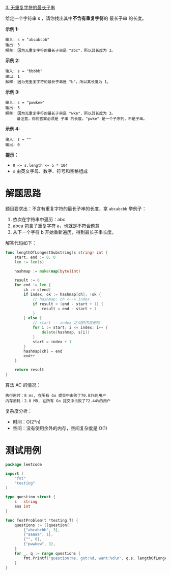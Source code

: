 [3. 无重复字符的最长子串](https://leetcode-cn.com/problems/longest-substring-without-repeating-characters/)

给定一个字符串 s ，请你找出其中**不含有重复字符**的 最长子串 的长度。

**示例 1:**

~~~
输入: s = "abcabcbb"
输出: 3 
解释: 因为无重复字符的最长子串是 "abc"，所以其长度为 3。
~~~

**示例 2:**

~~~
输入: s = "bbbbb"
输出: 1
解释: 因为无重复字符的最长子串是 "b"，所以其长度为 1。
~~~

**示例 3:**

~~~
输入: s = "pwwkew"
输出: 3
解释: 因为无重复字符的最长子串是 "wke"，所以其长度为 3。
     请注意，你的答案必须是 子串 的长度，"pwke" 是一个子序列，不是子串。
~~~

**示例 4:**

```
输入: s = ""
输出: 0
```

**提示：**

- `0 <= s.length <= 5 * 104`
- `s` 由英文字母、数字、符号和空格组成

# 解题思路

题目要求出：不含有重复字符的最长子串的长度，拿 `abcabcbb` 举例子：

1. 依次在字符串中遍历：abc
2. abca 包含了重复字符 a，也就是不符合题意
3. 从下一个字符 b 开始重新遍历，得到最长子串长度。

解答代码如下：

~~~go
func lengthOfLongestSubstring(s string) int {
	start, end := 0, 0
	len := len(s)

	hashmap := make(map[byte]int)

	result := 0
	for end != len {
		ch := s[end]
		if index, ok := hashmap[ch]; !ok {
			// hashmap: ch <--> index
			if result < (end - start + 1) {
				result = end - start + 1
			}
		} else {
			// start -- index 之间的内容删除
			for i := start; i <= index; i++ {
				delete(hashmap, s[i])
			}
			start = index + 1
		}
		hashmap[ch] = end
		end++
	}

	return result
}
~~~

算法 AC 的情况：

~~~
执行用时：8 ms, 在所有 Go 提交中击败了70.83%的用户
内存消耗：2.8 MB, 在所有 Go 提交中击败了72.44%的用户
~~~

复杂度分析：

* 时间：O(2*n)
* 空间：没有使用余外的内存，空间复杂度是 O(1)

# 测试用例

~~~go
package leetcode

import (
	"fmt"
	"testing"
)

type question struct {
	s   string
	ans int
}

func TestProblem(t *testing.T) {
	questions := []question{
		{"abcabcbb", 3},
		{"aaaaa", 1},
		{"", 0},
		{"pwwkew", 3},
	}
	for _, q := range questions {
		fmt.Printf("question:%s, got:%d, want:%d\n", q.s, lengthOfLongestSubstring(q.s), q.ans)
	}
}
~~~

